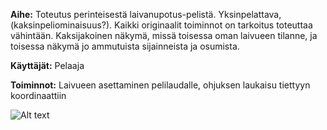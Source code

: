 **Aihe:** Toteutus perinteisestä laivanupotus-pelistä. 
Yksinpelattava, (kaksinpeliominaisuus?). Kaikki originaalit toiminnot on tarkoitus toteuttaa vähintään. Kaksijakoinen näkymä, missä toisessa oman laivueen tilanne, ja toisessa näkymä jo ammutuista sijainneista ja osumista.  
  
**Käyttäjät:** Pelaaja  
  
**Toiminnot:** Laivueen asettaminen pelilaudalle, ohjuksen laukaisu tiettyyn koordinaattiin  
  
  
![Alt text](/dokumentaatio/Laivanupotusluokkakaavio.png)
